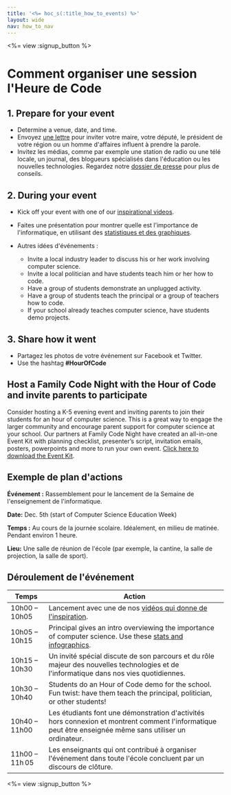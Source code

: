 ```yaml
---
title: '<%= hoc_s(:title_how_to_events) %>'
layout: wide
nav: how_to_nav
---
```

<%= view :signup_button %>

# Comment organiser une session l'Heure de Code

## 1. Prepare for your event

- Determine a venue, date, and time.
- Envoyez [une lettre](https://docs.google.com/a/code.org/document/d/1eP41sKW7y0qq_JvkRIgZK8dWYICaGRZ4CCDETXa78wY/edit) pour inviter votre maire, votre député, le président de votre région ou un homme d'affaires influent à prendre la parole.
- Invitez les médias, comme par exemple une station de radio ou une télé locale, un journal, des blogueurs spécialisés dans l'éducation ou les nouvelles technologies. Regardez notre [dossier de presse](<%= resolve_url('/promote/press-kit') %>) pour plus de conseils.

## 2. During your event

- Kick off your event with one of our [inspirational videos](<%= resolve_url('/promote/resources#videos') %>).
- Faites une présentation pour montrer quelle est l'importance de l'informatique, en utilisant des [statistiques et des graphiques](<%= resolve_url('/promote/stats') %>).   
      
    
- Autres idées d'événements : 
    - Invite a local industry leader to discuss his or her work involving computer science.
    - Invite a local politician and have students teach him or her how to code.
    - Have a group of students demonstrate an unplugged activity.
    - Have a group of students teach the principal or a group of teachers how to code.
    - If your school already teaches computer science, have students demo projects.

## 3. Share how it went

- Partagez les photos de votre événement sur Facebook et Twitter. 
- Use the hashtag **#HourOfCode**

## Host a Family Code Night with the Hour of Code and invite parents to participate

Consider hosting a K-5 evening event and inviting parents to join their students for an hour of computer science. This is a great way to engage the larger community and encourage parent support for computer science at your school. Our partners at Family Code Night have created an all-in-one Event Kit with planning checklist, presenter’s script, invitation emails, posters, powerpoints and more to run your own event. [Click here to download the Event Kit](http://www.familycodenight.org/DownloadCodeDotOrg.html).

## Exemple de plan d'actions

**Événement :** Rassemblement pour le lancement de la Semaine de l'enseignement de l'informatique.

**Date:** Dec. 5th (start of Computer Science Education Week)

**Temps :** Au cours de la journée scolaire. Idéalement, en milieu de matinée. Pendant environ 1 heure.

**Lieu:** Une salle de réunion de l'école (par exemple, la cantine, la salle de projection, la salle de sport).   
  


## Déroulement de l'événement

| Temps          | Action                                                                                                                                                   |
| -------------- | -------------------------------------------------------------------------------------------------------------------------------------------------------- |
| 10h00 – 10h05  | Lancement avec une de nos [vidéos qui donne de l'inspiration](<%= resolve_url('/promote/resources#videos') %>).                                            |
| 10h05 – 10h15  | Principal gives an intro overviewing the importance of computer science. Use these [stats and infographics](<%= resolve_url('/promote/stats') %>).         |
| 10h15 – 10h30  | Un invité spécial discute de son parcours et du rôle majeur des nouvelles technologies et de l'informatique dans nos vies quotidiennes.                  |
| 10h30 – 10h40  | Students do an Hour of Code demo for the school. Fun twist: have them teach the principal, politician, or other students!                                |
| 10h40 – 11h00  | Les étudiants font une démonstration d'activités hors connexion et montrent comment l'informatique peut être enseignée même sans utiliser un ordinateur. |
| 11h00 – 11h 05 | Les enseignants qui ont contribué à organiser l'événement dans toute l'école concluent par un discours de clôture.                                       |

<%= view :signup_button %>